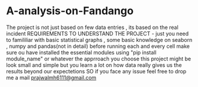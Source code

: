 # A-analysis-on-Fandango
The project is not just based on few data entries , its based on the real incident 
REQUIREMENTS TO UNDERSTAND THE PROJECT - just you need to famililiar with basic statistical graphs , some basic knowledge on seaborn , numpy and pandas(not in detail)
before running each and every cell make sure ou have installed the essential modules using "pip install module_name" or whatever the apprroach you choose
this project might be look small and simple but you learn a lot on how data really gives us the results beyond our expectetions
SO if you face any issue feel free to drop me a mail
prajwalmh6111@gmail.com 
